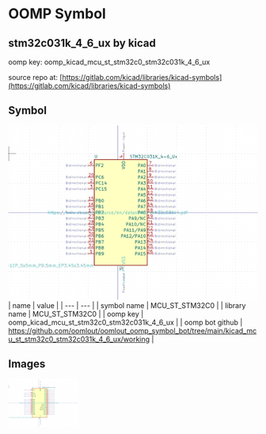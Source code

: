 # OOMP Symbol  
## stm32c031k_4_6_ux  by kicad  
  
oomp key: oomp_kicad_mcu_st_stm32c0_stm32c031k_4_6_ux  
  
source repo at: [https://gitlab.com/kicad/libraries/kicad-symbols](https://gitlab.com/kicad/libraries/kicad-symbols)  
## Symbol  
  
[![working.png](working_600.png)](working.png)  
| name | value | 
| --- | --- | 
| symbol name | MCU_ST_STM32C0 | 
| library name | MCU_ST_STM32C0 | 
| oomp key | oomp_kicad_mcu_st_stm32c0_stm32c031k_4_6_ux | 
| oomp bot github | https://github.com/oomlout/oomlout_oomp_symbol_bot/tree/main/kicad_mcu_st_stm32c0_stm32c031k_4_6_ux/working | 
## Images  
  
[![working.png](working_140.png)](working.png)  
